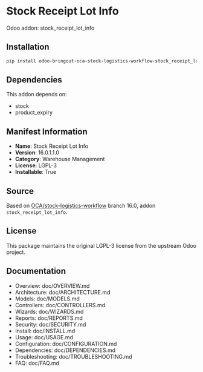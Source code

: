 # Stock Receipt Lot Info

Odoo addon: stock_receipt_lot_info

## Installation

```bash
pip install odoo-bringout-oca-stock-logistics-workflow-stock_receipt_lot_info
```

## Dependencies

This addon depends on:
- stock
- product_expiry

## Manifest Information

- **Name**: Stock Receipt Lot Info
- **Version**: 16.0.1.1.0
- **Category**: Warehouse Management
- **License**: LGPL-3
- **Installable**: True

## Source

Based on [OCA/stock-logistics-workflow](https://github.com/OCA/stock-logistics-workflow) branch 16.0, addon `stock_receipt_lot_info`.

## License

This package maintains the original LGPL-3 license from the upstream Odoo project.

## Documentation

- Overview: doc/OVERVIEW.md
- Architecture: doc/ARCHITECTURE.md
- Models: doc/MODELS.md
- Controllers: doc/CONTROLLERS.md
- Wizards: doc/WIZARDS.md
- Reports: doc/REPORTS.md
- Security: doc/SECURITY.md
- Install: doc/INSTALL.md
- Usage: doc/USAGE.md
- Configuration: doc/CONFIGURATION.md
- Dependencies: doc/DEPENDENCIES.md
- Troubleshooting: doc/TROUBLESHOOTING.md
- FAQ: doc/FAQ.md
